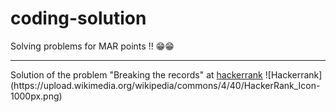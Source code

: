 # coding-solution
Solving problems for MAR points !! 😁😁
<hr>
Solution of the problem "Breaking the records" at <a href = "https://www.hackerrank.com/challenges/breaking-best-and-worst-records/problem">hackerrank</a>
![Hackerrank](https://upload.wikimedia.org/wikipedia/commons/4/40/HackerRank_Icon-1000px.png)
